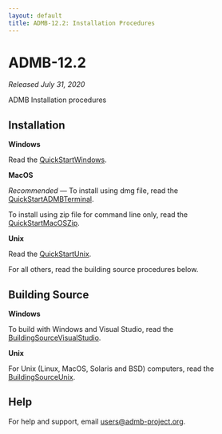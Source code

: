 ```yaml
---
layout: default
title: ADMB-12.2: Installation Procedures
---
```


ADMB-12.2
=========

*Released July 31, 2020*  

ADMB Installation procedures

Installation
------------

**Windows**

Read the [QuickStartWindows](QuickStartWindows.html).  

**MacOS**

_Recommended_ &mdash; To install using dmg file, read the [QuickStartADMBTerminal](QuickStartADMBTerminal.html).

To install using zip file for command line only, read the [QuickStartMacOSZip](QuickStartMacOSZip.html).

**Unix**

Read the [QuickStartUnix](QuickStartUnix.html).


For all others, read the building source procedures below.

Building Source
---------------

**Windows**

To build with Windows and Visual Studio, read the [BuildingSourceVisualStudio](BuildingSourceVisualStudio.html).   

**Unix**

For Unix (Linux, MacOS, Solaris and BSD) computers, read the [BuildingSourceUnix](BuildingSourceUnix.html).

Help
----

For help and support, email <users@admb-project.org>.
